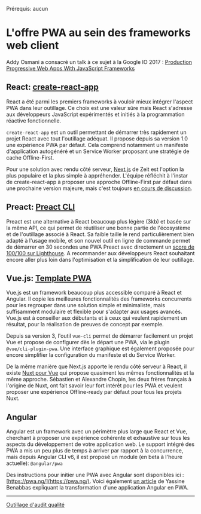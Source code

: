 <span class="requirements">Prérequis: aucun</span>

# L'offre PWA au sein des frameworks web client

Addy Osmani a consacré un talk à ce sujet à la Google IO 2017 :
[Production Progressive Web Apps With JavaScript Frameworks](https://www.youtube.com/watch?v=aCMbSyngXB4)

## React: [create-react-app](https://github.com/facebook/create-react-app)

React a été parmi les premiers frameworks à vouloir mieux intégrer l'aspect PWA dans leur outillage. Ce choix est une valeur sûre mais React s'adresse aux développeurs JavaScript expérimentés et initiés à la programmation réactive fonctionnelle.

`create-react-app` est un outil permettant de démarrer très rapidement un projet React avec tout l'outillage adéquat. Il propose depuis sa version 1.0 une expérience PWA par défaut. Cela comprend notamment un manifeste d'application autogénéré et un Service Worker proposant une stratégie de cache Offline-First.

Pour une solution avec rendu côté serveur, [Next.js](https://learnnextjs.com/) de Zeit est l'option la plus populaire et la plus simple à appréhender. L'équipe réfléchit à l'instar de create-react-app à proposer une approche Offline-First par défaut dans une prochaine version majeure, mais c'est toujours [en cours de discussion](https://github.com/zeit/next.js/issues/861).

## Preact: [Preact CLI](https://github.com/developit/preact-cli)

Preact est une alternative à React beaucoup plus légère (3kb) et basée sur la même API, ce qui permet de réutiliser une bonne partie de l'écosystème et de l'outillage associé à React. Sa faible taille le rend particulièrement bien adapté à l'usage mobile, et son nouvel outil en ligne de commande permet de démarrer en 30 secondes une PWA Preact avec directement un [score de 100/100 sur Lighthouse](https://googlechrome.github.io/lighthouse/viewer/?gist=142af6838482417af741d966e7804346).
A recommander aux développeurs React souhaitant encore aller plus loin dans l'optimisation et la simplification de leur outillage.

## Vue.js: [Template PWA](https://github.com/vuejs-templates/pwa)

Vue.js est un framework beaucoup plus accessible comparé à React et Angular. Il copie les meilleures fonctionnalités des frameworks concurrents pour les regrouper dans une solution simple et minimaliste, mais suffisamment modulaire et flexible pour s'adapter aux usages avancés. Vue.js est à conseiller aux débutants et à ceux qui veulent rapidement un résultat, pour la réalisation de preuves de concept par exemple.

Depuis sa version 3, l'outil `vue-cli` permet de démarrer facilement un projet Vue et propose de configurer dès le départ une PWA, via le plugin `@vue/cli-plugin-pwa`. Une interface graphique est également proposée pour encore simplifier la configuration du manifeste et du Service Worker.

De la même manière que Next.js apporte le rendu côté serveur à React, il existe [Nuxt pour Vue](https://nuxtjs.org/) qui propose quasiment les mêmes fonctionnalités et la même approche. Sébastien et Alexandre Chopin, les deux frères français à l'origine de Nuxt, ont fait savoir leur fort intérêt pour les PWA et veulent proposer une expérience Offline-ready par défaut pour tous les projets Nuxt.

## Angular

Angular est un framework avec un périmètre plus large que React et Vue, cherchant à proposer une expérience cohérente et exhaustive sur tous les aspects du développement de votre application web. Le support intégré des PWA a mis un peu plus de temps à arriver par rapport à la concurrence, mais depuis Angular CLI v6, il est proposé un module (en beta à l'heure actuelle): `@angular/pwa`

Des instructions pour initier une PWA avec Angular sont disponibles ici : [https://pwa.ng/](https://pwa.ng/). Voici également [un article](https://medium.com/p/turning-an-angular-6-app-into-a-progressive-web-app-9e6fc6361ba6) de Yassine Benabbas expliquant la transformation d'une application Angular en PWA.

---

[Outillage d'audit qualité](audit-tools.md)
